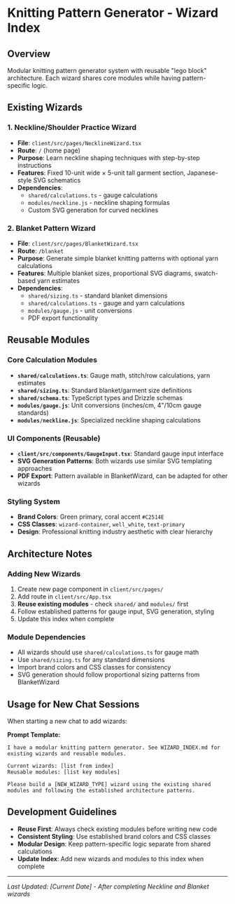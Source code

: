 # Knitting Pattern Generator - Wizard Index

## Overview
Modular knitting pattern generator system with reusable "lego block" architecture. Each wizard shares core modules while having pattern-specific logic.

## Existing Wizards

### 1. Neckline/Shoulder Practice Wizard
- **File**: `client/src/pages/NecklineWizard.tsx`
- **Route**: `/` (home page)
- **Purpose**: Learn neckline shaping techniques with step-by-step instructions
- **Features**: Fixed 10-unit wide × 5-unit tall garment section, Japanese-style SVG schematics
- **Dependencies**: 
  - `shared/calculations.ts` - gauge calculations
  - `modules/neckline.js` - neckline shaping formulas
  - Custom SVG generation for curved necklines

### 2. Blanket Pattern Wizard  
- **File**: `client/src/pages/BlanketWizard.tsx`
- **Route**: `/blanket`
- **Purpose**: Generate simple blanket knitting patterns with optional yarn calculations
- **Features**: Multiple blanket sizes, proportional SVG diagrams, swatch-based yarn estimates
- **Dependencies**:
  - `shared/sizing.ts` - standard blanket dimensions
  - `shared/calculations.ts` - gauge and yarn calculations
  - `modules/gauge.js` - unit conversions
  - PDF export functionality

## Reusable Modules

### Core Calculation Modules
- **`shared/calculations.ts`**: Gauge math, stitch/row calculations, yarn estimates
- **`shared/sizing.ts`**: Standard blanket/garment size definitions
- **`shared/schema.ts`**: TypeScript types and Drizzle schemas
- **`modules/gauge.js`**: Unit conversions (inches/cm, 4"/10cm gauge standards)
- **`modules/neckline.js`**: Specialized neckline shaping calculations

### UI Components (Reusable)
- **`client/src/components/GaugeInput.tsx`**: Standard gauge input interface
- **SVG Generation Patterns**: Both wizards use similar SVG templating approaches
- **PDF Export**: Pattern available in BlanketWizard, can be adapted for other wizards

### Styling System
- **Brand Colors**: Green primary, coral accent `#C2514E`
- **CSS Classes**: `wizard-container`, `well_white`, `text-primary` 
- **Design**: Professional knitting industry aesthetic with clear hierarchy

## Architecture Notes

### Adding New Wizards
1. Create new page component in `client/src/pages/`
2. Add route in `client/src/App.tsx`
3. **Reuse existing modules** - check `shared/` and `modules/` first
4. Follow established patterns for gauge input, SVG generation, styling
5. Update this index when complete

### Module Dependencies
- All wizards should use `shared/calculations.ts` for gauge math
- Use `shared/sizing.ts` for any standard dimensions
- Import brand colors and CSS classes for consistency
- SVG generation should follow proportional sizing patterns from BlanketWizard

## Usage for New Chat Sessions

When starting a new chat to add wizards:

**Prompt Template:**
```
I have a modular knitting pattern generator. See WIZARD_INDEX.md for existing wizards and reusable modules. 

Current wizards: [list from index]
Reusable modules: [list key modules]

Please build a [NEW_WIZARD_TYPE] wizard using the existing shared modules and following the established architecture patterns.
```

## Development Guidelines
- **Reuse First**: Always check existing modules before writing new code
- **Consistent Styling**: Use established brand colors and CSS classes
- **Modular Design**: Keep pattern-specific logic separate from shared calculations
- **Update Index**: Add new wizards and modules to this index when complete

---
*Last Updated: [Current Date] - After completing Neckline and Blanket wizards*